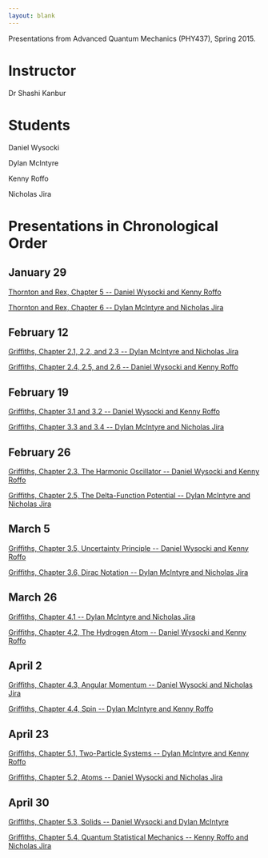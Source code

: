 ```yaml
---
layout: blank
---
```


Presentations from Advanced Quantum Mechanics (PHY437), Spring 2015.

# Instructor

Dr Shashi Kanbur



# Students

Daniel Wysocki

Dylan McIntyre

Kenny Roffo

Nicholas Jira


# Presentations in Chronological Order

## January 29

[Thornton and Rex, Chapter 5 -- Daniel Wysocki and Kenny Roffo]({{site.baseurl}}/assets/presentations/threx_ch5/threx_ch5.pdf)

[Thornton and Rex, Chapter 6 -- Dylan McIntyre and Nicholas Jira]({{site.baseurl}}/assets/presentations/Chapter_6_presentation.pptx)



## February 12

[Griffiths, Chapter 2.1, 2.2, and 2.3 -- Dylan McIntyre and Nicholas Jira]({{site.baseurl}}/assets/presentations/Chapter_2_slides.pptx)

[Griffiths, Chapter 2.4, 2.5, and 2.6 -- Daniel Wysocki and Kenny Roffo]({{site.baseurl}}/assets/presentations/griffiths_ch2/griffiths_ch2.pdf)



## February 19

[Griffiths, Chapter 3.1 and 3.2 -- Daniel Wysocki and Kenny Roffo]({{site.baseurl}}/assets/presentations/griffiths_ch3/griffiths_ch3.pdf)

[Griffiths, Chapter 3.3 and 3.4 -- Dylan McIntyre and Nicholas Jira]({{site.baseurl}}/assets/presentations/aqm_presentation_33_34.pptx)



## February 26

[Griffiths, Chapter 2.3, The Harmonic Oscillator -- Daniel Wysocki and Kenny Roffo]({{site.baseurl}}/assets/presentations/griffiths_qho/griffiths_qho.pdf)

[Griffiths, Chapter 2.5, The Delta-Function Potential -- Dylan McIntyre and Nicholas Jira]({{site.baseurl}}/assets/presentations/aqm_pre_deltafunction.pptx)



## March 5

[Griffiths, Chapter 3.5, Uncertainty Principle -- Daniel Wysocki and Kenny Roffo]({{site.baseurl}}/assets/presentations/griffiths_up/griffiths_up.pdf)

[Griffiths, Chapter 3.6, Dirac Notation -- Dylan McIntyre and Nicholas Jira]({{site.baseurl}}/assets/presentations/aqm_pre_3_6.pdf)



## March 26

[Griffiths, Chapter 4.1 -- Dylan McIntyre and Nicholas Jira]({{site.baseurl}}/assets/presentations/chpt_4_presentation.pdf)

[Griffiths, Chapter 4.2, The Hydrogen Atom -- Daniel Wysocki and Kenny Roffo]({{site.baseurl}}/assets/presentations/griffiths_hatom/griffiths_hatom.pdf)



## April 2

[Griffiths, Chapter 4.3, Angular Momentum -- Daniel Wysocki and Nicholas Jira]({{site.baseurl}}/assets/presentations/griffiths_angular_momentum/griffiths_angular_momentum.pdf)

[Griffiths, Chapter 4.4, Spin -- Dylan McIntyre and Kenny Roffo]({{site.baseurl}}/assets/presentations/griffiths_spin.pdf)



## April 23


[Griffiths, Chapter 5.1, Two-Particle Systems -- Dylan McIntyre and Kenny Roffo]({{site.baseurl}}/assets/presentations/griffiths_2ps.pdf)

[Griffiths, Chapter 5.2, Atoms -- Daniel Wysocki and Nicholas Jira]({{site.baseurl}}/assets/presentations/griffiths_atoms/griffiths_atoms.pdf)



## April 30

[Griffiths, Chapter 5.3, Solids -- Daniel Wysocki and Dylan McIntyre]({{site.baseurl}}/assets/presentations/griffiths_solids/griffiths_solids.pdf)

[Griffiths, Chapter 5.4, Quantum Statistical Mechanics -- Kenny Roffo and Nicholas Jira]({{site.baseurl}}/assets/presentations/griffiths_qsm.pdf)
